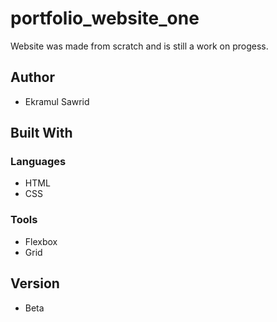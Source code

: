 # portfolio_website_one

Website was made from scratch and is still a work on progess.

## Author

* Ekramul Sawrid

## Built With

### Languages

* HTML
* CSS

### Tools

* Flexbox
* Grid

## Version

* Beta